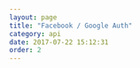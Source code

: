 ```yaml
---
layout: page
title: "Facebook / Google Auth"
category: api
date: 2017-07-22 15:12:31
order: 2
---
```



